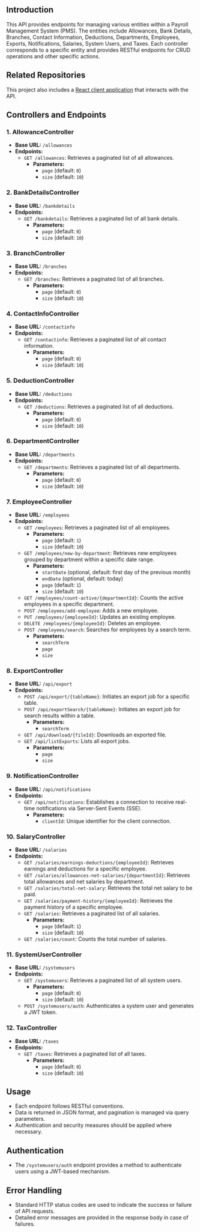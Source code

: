 ## Introduction

This API provides endpoints for managing various entities within a Payroll Management System (PMS). The entities include Allowances, Bank Details, Branches, Contact Information, Deductions, Departments, Employees, Exports, Notifications, Salaries, System Users, and Taxes. Each controller corresponds to a specific entity and provides RESTful endpoints for CRUD operations and other specific actions.

## Related Repositories

This project also includes a [React client application](https://github.com/username/employee-management-client) that interacts with the API.


## Controllers and Endpoints

### 1. **AllowanceController**
- **Base URL:** `/allowances`
- **Endpoints:**
  - `GET /allowances`: Retrieves a paginated list of all allowances.
    - **Parameters:**
      - `page` (default: `0`)
      - `size` (default: `10`)

### 2. **BankDetailsController**
- **Base URL:** `/bankdetails`
- **Endpoints:**
  - `GET /bankdetails`: Retrieves a paginated list of all bank details.
    - **Parameters:**
      - `page` (default: `0`)
      - `size` (default: `10`)

### 3. **BranchController**
- **Base URL:** `/branches`
- **Endpoints:**
  - `GET /branches`: Retrieves a paginated list of all branches.
    - **Parameters:**
      - `page` (default: `0`)
      - `size` (default: `10`)

### 4. **ContactInfoController**
- **Base URL:** `/contactinfo`
- **Endpoints:**
  - `GET /contactinfo`: Retrieves a paginated list of all contact information.
    - **Parameters:**
      - `page` (default: `0`)
      - `size` (default: `10`)

### 5. **DeductionController**
- **Base URL:** `/deductions`
- **Endpoints:**
  - `GET /deductions`: Retrieves a paginated list of all deductions.
    - **Parameters:**
      - `page` (default: `0`)
      - `size` (default: `10`)

### 6. **DepartmentController**
- **Base URL:** `/departments`
- **Endpoints:**
  - `GET /departments`: Retrieves a paginated list of all departments.
    - **Parameters:**
      - `page` (default: `0`)
      - `size` (default: `10`)

### 7. **EmployeeController**
- **Base URL:** `/employees`
- **Endpoints:**
  - `GET /employees`: Retrieves a paginated list of all employees.
    - **Parameters:**
      - `page` (default: `1`)
      - `size` (default: `10`)
  - `GET /employees/new-by-department`: Retrieves new employees grouped by department within a specific date range.
    - **Parameters:**
      - `startDate` (optional, default: first day of the previous month)
      - `endDate` (optional, default: today)
      - `page` (default: `1`)
      - `size` (default: `10`)
  - `GET /employees/count-active/{departmentId}`: Counts the active employees in a specific department.
  - `POST /employees/add-employee`: Adds a new employee.
  - `PUT /employees/{employeeId}`: Updates an existing employee.
  - `DELETE /employees/{employeeId}`: Deletes an employee.
  - `POST /employees/search`: Searches for employees by a search term.
    - **Parameters:**
      - `searchTerm`
      - `page`
      - `size`

### 8. **ExportController**
- **Base URL:** `/api/export`
- **Endpoints:**
  - `POST /api/export/{tableName}`: Initiates an export job for a specific table.
  - `POST /api/exportSearch/{tableName}`: Initiates an export job for search results within a table.
    - **Parameters:**
      - `searchTerm`
  - `GET /api/download/{fileId}`: Downloads an exported file.
  - `GET /api/listExports`: Lists all export jobs.
    - **Parameters:**
      - `page`
      - `size`

### 9. **NotificationController**
- **Base URL:** `/api/notifications`
- **Endpoints:**
  - `GET /api/notifications`: Establishes a connection to receive real-time notifications via Server-Sent Events (SSE).
    - **Parameters:**
      - `clientId`: Unique identifier for the client connection.

### 10. **SalaryController**
- **Base URL:** `/salaries`
- **Endpoints:**
  - `GET /salaries/earnings-deductions/{employeeId}`: Retrieves earnings and deductions for a specific employee.
  - `GET /salaries/allowances-net-salaries/{departmentId}`: Retrieves total allowances and net salaries by department.
  - `GET /salaries/total-net-salary`: Retrieves the total net salary to be paid.
  - `GET /salaries/payment-history/{employeeId}`: Retrieves the payment history of a specific employee.
  - `GET /salaries`: Retrieves a paginated list of all salaries.
    - **Parameters:**
      - `page` (default: `1`)
      - `size` (default: `10`)
  - `GET /salaries/count`: Counts the total number of salaries.

### 11. **SystemUserController**
- **Base URL:** `/systemusers`
- **Endpoints:**
  - `GET /systemusers`: Retrieves a paginated list of all system users.
    - **Parameters:**
      - `page` (default: `0`)
      - `size` (default: `10`)
  - `POST /systemusers/auth`: Authenticates a system user and generates a JWT token.

### 12. **TaxController**
- **Base URL:** `/taxes`
- **Endpoints:**
  - `GET /taxes`: Retrieves a paginated list of all taxes.
    - **Parameters:**
      - `page` (default: `0`)
      - `size` (default: `10`)

## Usage

- Each endpoint follows RESTful conventions.
- Data is returned in JSON format, and pagination is managed via query parameters.
- Authentication and security measures should be applied where necessary.

## Authentication

- The `/systemusers/auth` endpoint provides a method to authenticate users using a JWT-based mechanism.

## Error Handling

- Standard HTTP status codes are used to indicate the success or failure of API requests.
- Detailed error messages are provided in the response body in case of failures.
